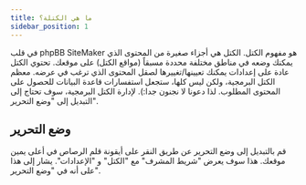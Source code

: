 ```yaml
---
title: ما هي الكتلة؟
sidebar_position: 1
---
```


في قلب phpBB SiteMaker هو مفهوم الكتل. الكتل هي أجزاء صغيرة من المحتوى الذي يمكنك وضعه في مناطق مختلفة محددة مسبقاً (مواقع الكتل) على موقعك. تحتوي الكتل عادة على إعدادات يمكنك تعيينها/تغييرها لصقل المحتوى الذي ترغب في عرضه. معظم الكتل البرمجية، ولكن ليس كلها، ستجعل استفسارات قاعدة البيانات للحصول على المحتوى المطلوب. لذا دعونا لا نجنون جدا:). لإدارة الكتل البرمجية، سوف تحتاج إلى التبديل إلى "وضع التحرير".

## وضع التحرير
قم بالتبديل إلى وضع التحرير عن طريق النقر على أيقونة قلم الرصاص في أعلى يمين موقعك. هذا سوف يعرض "شريط المشرف" مع "الكتل" و "الإعدادات". يشار إلى هذا على أنه في "وضع التحرير".
